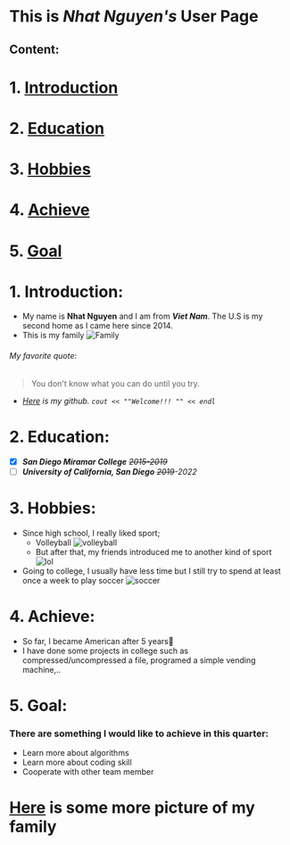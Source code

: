 # **This is _Nhat Nguyen's_ User Page**
## Content:
# 1. [Introduction](/README.md#1-introduction-1)
# 2. [Education](/README.md#2-education-1)
# 3. [Hobbies](/README.md#3-hobbies-1)
# 4. [Achieve](/README.md#4-achieve-1)
# 5. [Goal](/README.md#5-goal-1)
# 1. Introduction:
- My name is **Nhat Nguyen** and I am from **_Viet Nam_**. The U.S is my second home as I came here since 2014.
- This is my family
![Family](https://user-images.githubusercontent.com/56015500/103726583-1f0f9f80-4f8e-11eb-9c14-9222cf9ac979.jpeg)
###### My favorite quote:
>You don't know what you can do until you try.
- *[Here](https://github.com/nmn009) is my github. ```cout << ""Welcome!!! "" << endl```* 
# 2. Education:
- [x] ***San Diego Miramar College*** *~~2015-2019~~*
- [ ] ***University of California, San Diego*** *~~2019~~-2022*
# 3. Hobbies:
- Since high school, I really liked sport;
  - Volleyball ![volleyball](https://straightmendont.files.wordpress.com/2011/09/volleyball.jpg)
  - But after that, my friends introduced me to another kind of sport ![lol](https://i.ytimg.com/vi/htSHaVWVMNE/maxresdefault.jpg) 
- Going to college, I usually have less time but I still try to spend at least once a week to play soccer ![soccer](https://tse1.mm.bing.net/th?id=OIP.YH8DQ_wmZuHjh9lJ8EBAaAHaDt&pid=Api&P=0&w=391&h=196)

# 4. Achieve:
- So far, I became American after 5 years:star_struck:
- I have done some projects in college such as compressed/uncompressed a file, programed a simple vending machine,..
# 5. Goal:

 ### There are something I would like to achieve in this quarter:
  - Learn more about algorithms
  - Learn more about coding skill
  - Cooperate with other team member
# [Here](./FamilyPicture.md) is some more picture of my family
